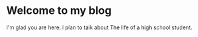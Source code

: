 # Welcome to my blog

I'm glad you are here. I plan to talk about The life of a high school student.
